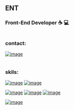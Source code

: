 
## ENT
### Front-End Developer  :coffee:	 :computer:	

#
### contact:
[![image](https://img.shields.io/badge/Gmail-D14836?style=for-the-badge&logo=gmail&logoColor=white&url=https://m.entezarian2@gmail.com)](https://m.entezarian2@gmail.com)

#
### skils:


[![image](https://img.shields.io/badge/language-JavaScript-ffe100?&style=for-the-badge&logo=JavaScript&labelColor=black)]()
[![image](https://img.shields.io/badge/Framework-ReactJs-026bc7?&style=for-the-badge&logo=React&labelColor=black)]()

[![image](https://img.shields.io/badge/HTML5-4d0400?&style=for-the-badge&logo=HTML5)]()
[![image](https://img.shields.io/badge/CSS3-0d004d?&style=for-the-badge&logo=CSS3)]()
[![image](https://img.shields.io/badge/Framework-Bootstrap-7952B3?&style=for-the-badge&logo=Bootstrap&labelColor=black)]()

[![image](https://img.shields.io/badge/versioncontrol-git-F05032?&style=for-the-badge&logo=Git&labelColor=black)]()

